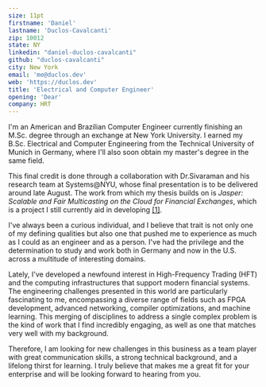 ```yaml
---
size: 11pt
firstname: 'Daniel'
lastname: 'Duclos-Cavalcanti'
zip: 10012
state: NY
linkedin: "daniel-duclos-cavalcanti"
github: "duclos-cavalcanti"
city: New York
email: 'me@duclos.dev'
web: 'https://duclos.dev'
title: 'Electrical and Computer Engineer'
opening: 'Dear'
company: HRT
---
```


I'm an American and Brazilian Computer Engineer currently finishing an M.Sc. degree through an exchange at New York University. I earned 
my B.Sc. Electrical and Computer Engineering from the Technical University of Munich in Germany, where I'll also soon obtain my master's degree in the same field.

This final credit is done through a collaboration with Dr.Sivaraman and his research team at Systems@NYU, whose final presentation is to be delivered around late August. The work from which my thesis builds on is _Jasper: Scalable and Fair Multicasting on the Cloud for Financial Exchanges_, which is a project I still currently aid in developing  [[1]](https://arxiv.org/abs/2402.09527).

<!-- Since my first programming class, I have been interested in understanding how programs and the machines that execute them work. -->
<!-- This curiosity eventually brought me to study both the hardware and the software mechanisms that enable us to do so. Throughout my  -->
<!-- studies and career, I was lucky and driven enough to experience many layers of computer abstractions. From digital electronics and FPGAs to  -->
<!-- Operating Systems, Linux, Networking, Machine Learning, and the Software Engineering tools that leverage them all. -->

I've always been a curious individual, and I believe that trait is not only one of my defining qualities but also one that pushed me to experience as much as I could as an engineer and as a person. I've had the privilege and the determination to study and work both in Germany and now in the U.S. across a multitude of interesting domains. 

Lately, I've developed a newfound interest in High-Frequency Trading (HFT) and the computing infrastructures that support modern financial systems. The engineering challenges presented in this world are particularly fascinating to me, encompassing a diverse range of fields such as FPGA development, advanced networking, compiler optimizations, and machine learning. This merging of disciplines to address a single complex problem is the kind of work that I find incredibly engaging, as well as one that matches very well with my background.

<!-- Recently, I have developed a keen interest in High-Frequency Trading (HFT) and the sophisticated computing infrastructures that underpin our modern financial systems. The unique engineering challenges presented by low-latency trading are particularly fascinating to me, encompassing a diverse range of technical domains such as FPGA development, advanced networking, compiler optimizations, and intricate machine learning techniques. This convergence of disciplines to address the complexities of HFT exemplifies the kind of multifaceted problem-solving that I find deeply engaging. Additionally, I am equally intrigued by the broader implications of this work, including its impact on our economy, the incentives it creates, and its role in the interconnected fabric of global finance. Understanding these dynamics offers a comprehensive view of how technological advancements in trading are shaping financial markets worldwide -->

Therefore, I am looking for new challenges in this business as a team player with great communication skills, a strong technical background, and a lifelong thirst for learning. I truly believe that makes me a great fit for your enterprise and will be looking forward to hearing from you.
